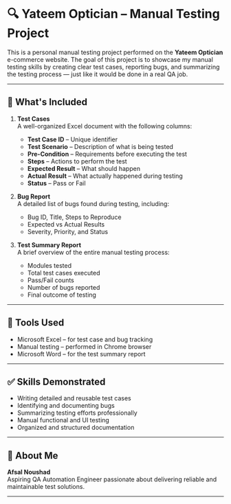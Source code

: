 # 🔍 Yateem Optician – Manual Testing Project

This is a personal manual testing project performed on the **Yateem Optician** e-commerce website. The goal of this project is to showcase my manual testing skills by creating clear test cases, reporting bugs, and summarizing the testing process — just like it would be done in a real QA job.

---

## 📁 What's Included

1. **Test Cases**  
   A well-organized Excel document with the following columns:
   - **Test Case ID** – Unique identifier
   - **Test Scenario** – Description of what is being tested
   - **Pre-Condition** – Requirements before executing the test
   - **Steps** – Actions to perform the test
   - **Expected Result** – What should happen
   - **Actual Result** – What actually happened during testing
   - **Status** – Pass or Fail

2. **Bug Report**  
   A detailed list of bugs found during testing, including:
   - Bug ID, Title, Steps to Reproduce
   - Expected vs Actual Results
   - Severity, Priority, and Status

3. **Test Summary Report**  
   A brief overview of the entire manual testing process:
   - Modules tested
   - Total test cases executed
   - Pass/Fail counts
   - Number of bugs reported
   - Final outcome of testing

---

## 🔧 Tools Used

- Microsoft Excel – for test case and bug tracking
- Manual testing – performed in Chrome browser
- Microsoft Word – for the test summary report

---

## ✅ Skills Demonstrated

- Writing detailed and reusable test cases
- Identifying and documenting bugs
- Summarizing testing efforts professionally
- Manual functional and UI testing
- Organized and structured documentation

---

## 👤 About Me  
**Afsal Noushad**  
Aspiring QA Automation Engineer passionate about delivering reliable and maintainable test solutions.

---
